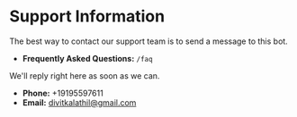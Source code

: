 # Support Information

The best way to contact our support team is to send a message to this bot.

- **Frequently Asked Questions:** `/faq`

We'll reply right here as soon as we can.

- **Phone:** +19195597611
- **Email:** [divitkalathil@gmail.com](mailto:divitkalathil@gmail.com)
